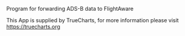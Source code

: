 Program for forwarding ADS-B data to FlightAware

This App is supplied by TrueCharts, for more information please visit https://truecharts.org
